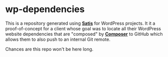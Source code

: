 # wp-dependencies

This is a repository generated using [**Satis**](https://getcomposer.org/doc/articles/handling-private-packages-with-satis.md) for WordPress projects.  It it a proof-of-concept for a client 
whose goal was to locate all their WordPress website dependencies that are "composed" by [**Composer**](https://getcomposer.org) to GitHub 
which allows them to also push to an internal Git remote.  

Chances are this repo won't be here long.
